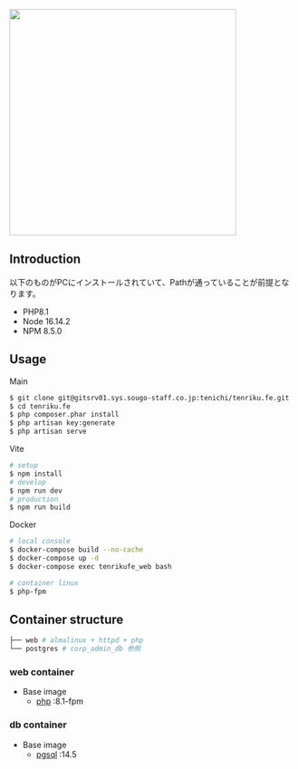 
<p align="left"><a href="https://ten.1049.cc" target="_blank"><img src="https://www.1049.cc/wp-content/uploads/svg_tenriku_logo.svg" width="400"></a></p>

## Introduction
以下のものがPCにインストールされていて、Pathが通っていることが前提となります。
- PHP8.1
- Node 16.14.2
- NPM 8.5.0

## Usage

Main
```bash
$ git clone git@gitsrv01.sys.sougo-staff.co.jp:tenichi/tenriku.fe.git
$ cd tenriku.fe
$ php composer.phar install
$ php artisan key:generate
$ php artisan serve
```

Vite
```bash
# setup
$ npm install
# develop
$ npm run dev
# production
$ npm run build
```

Docker

```bash
# local console
$ docker-compose build --no-cache
$ docker-compose up -d
$ docker-compose exec tenrikufe_web bash

# container linux
$ php-fpm
```

## Container structure

```bash
├── web # almalinux + httpd + php
└── postgres # corp_admin_db 参照
```

### web container

- Base image
    - [php](https://hub.docker.com/_/php) :8.1-fpm

### db container

- Base image
    - [pgsql](https://hub.docker.com/_/postgres) :14.5

